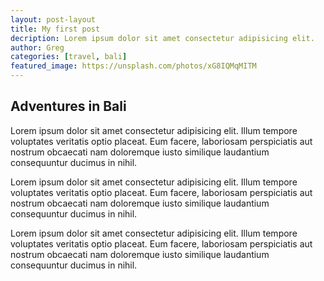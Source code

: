 ```yaml
---
layout: post-layout
title: My first post
decription: Lorem ipsum dolor sit amet consectetur adipisicing elit.
author: Greg
categories: [travel, bali]
featured_image: https://unsplash.com/photos/xG8IQMqMITM
---
```



## Adventures in Bali

Lorem ipsum dolor sit amet consectetur adipisicing elit. Illum tempore voluptates veritatis optio placeat. Eum facere, laboriosam perspiciatis aut nostrum obcaecati nam doloremque iusto similique laudantium consequuntur ducimus in nihil.

Lorem ipsum dolor sit amet consectetur adipisicing elit. Illum tempore voluptates veritatis optio placeat. Eum facere, laboriosam perspiciatis aut nostrum obcaecati nam doloremque iusto similique laudantium consequuntur ducimus in nihil.

Lorem ipsum dolor sit amet consectetur adipisicing elit. Illum tempore voluptates veritatis optio placeat. Eum facere, laboriosam perspiciatis aut nostrum obcaecati nam doloremque iusto similique laudantium consequuntur ducimus in nihil.